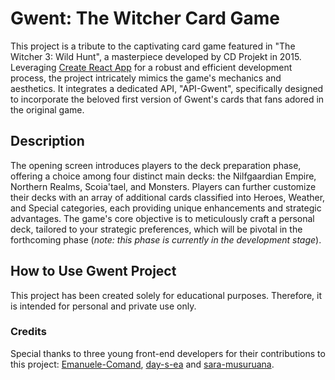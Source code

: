 # Gwent: The Witcher Card Game

This project is a tribute to the captivating card game featured in "The Witcher 3: Wild Hunt", a masterpiece developed by CD Projekt in 2015. Leveraging [Create React App](https://github.com/facebook/create-react-app) for a robust and efficient development process, the project intricately mimics the game's mechanics and aesthetics. It integrates a dedicated API, "API-Gwent", specifically designed to incorporate the beloved first version of Gwent's cards that fans adored in the original game.

## Description

The opening screen introduces players to the deck preparation phase, offering a choice among four distinct main decks: the Nilfgaardian Empire, Northern Realms, Scoia'tael, and Monsters. Players can further customize their decks with an array of additional cards classified into Heroes, Weather, and Special categories, each providing unique enhancements and strategic advantages. The game's core objective is to meticulously craft a personal deck, tailored to your strategic preferences, which will be pivotal in the forthcoming phase (*note: this phase is currently in the development stage*).

## How to Use Gwent Project

This project has been created solely for educational purposes. Therefore, it is intended for personal and private use only.

### Credits

Special thanks to three young front-end developers for their contributions to this project: [Emanuele-Comand](https://github.com/Emanuele-Comand), [day-s-ea](https://github.com/day-s-ea) and [sara-musuruana](https://github.com/sara-musuruana).
